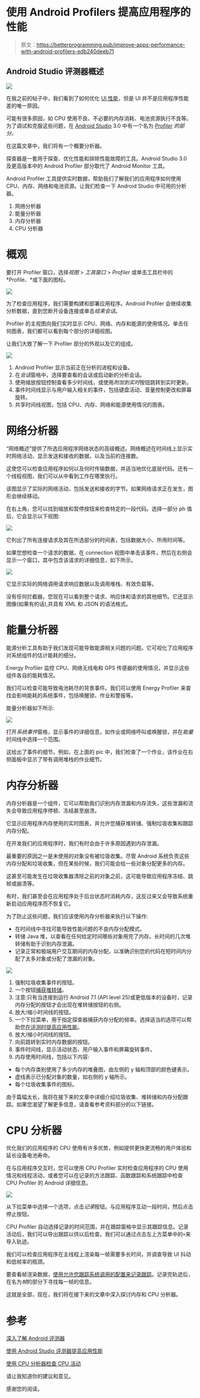 # 使用 Android Profilers 提高应用程序的性能

> 原文：<https://betterprogramming.pub/improve-apps-performance-with-android-profilers-edb240deeb71>

## Android Studio 评测器概述

![](img/05ea5c4b1d6e2db7ec4bb737f52cc2d2.png)

在我之前的帖子中，我们看到了如何优化 [UI 性能](https://medium.com/better-programming/android-ui-performance-11b57ac4af8c)，但是 UI 并不是应用程序性能差的唯一原因。

可能有很多原因，如 CPU 使用不良、不必要的内存消耗、电池资源执行不良等。为了调试和克服这些问题，在 [Android Studio](https://developer.android.com/studio) 3.0 中有一个名为 [*Profiler*](https://developer.android.com/studio/profile/android-profiler) *的部分。*

在这篇文章中，我们将有一个概要分析器。

探查器是一套用于探查、优化性能和排除性能故障的工具。Android Studio 3.0 及更高版本中的 Android Profiler 部分取代了 Android Monitor 工具。

Android Profiler 工具提供实时数据，帮助我们了解我们的应用程序如何使用 CPU、内存、网络和电池资源。让我们检查一下 Android Studio 中可用的分析器。

1.  网络分析器
2.  能量分析器
3.  内存分析器
4.  CPU 分析器

# 概观

要打开 Profiler 窗口，选择*视图* > *工具窗口* > *Profiler* 或单击工具栏中的 *Profile、*或下面的图标。

![](img/75c7a48115cc3234e826f34fce392b4d.png)

为了检查应用程序，我们需要构建和部署应用程序。Android Profiler 会继续收集分析数据，直到您断开设备连接或单击*结束会话*。

Profiler 的主视图向我们实时显示 CPU、网络、内存和能源的使用情况。单击任何图表，我们都可以看到每个部分的详细视图。

让我们大致了解一下 Profiler 部分的外观以及它的组成。

![](img/9f8f24c30f83db7543d3a634b220d7ec.png)

1.  Android Profiler 显示当前正在分析的进程和设备。
2.  在*会话*窗格中，选择要查看的会话或启动新的分析会话。
3.  使用缩放按钮控制查看多少时间线，或使用*附加到实时*按钮跳转到实时更新。
4.  事件时间线显示与用户输入相关的事件，包括键盘活动、音量控制更改和屏幕旋转。
5.  共享时间线视图，包括 CPU、内存、网络和能源使用情况的图表。

# 网络分析器

“网络概述”提供了所选应用程序网络状态的高级概述。网络概述在时间线上显示实时网络活动，显示发送和接收的数据，以及当前的连接数。

这使您可以检查应用程序如何以及何时传输数据，并适当地优化底层代码。还有一个线程视图，我们可以从中看到工作在哪里执行。

该图显示了实际的网络活动，包括发送和接收的字节。如果网络请求正在发生，图形会继续移动。

在右上角，您可以找到缩放和暂停按钮来检查特定的一段代码。选择一部分 ph 值后，它会显示以下视图:

![](img/0d38278f1fca6abbb3cf7d7894c76125.png)

它列出了所有连接请求及其在所选部分的时间表，包括数据大小、所用时间等。

如果您想检查一个请求的数据，在 connection 视图中单击该事件，然后在右侧会显示一个窗口，其中包含该请求的详细信息，如下所示。

![](img/eae84d7bcdee2bea499859adab0f5f0e.png)

它显示实际的网络调用请求响应数据以及调用堆栈、有效负载等。

没有任何拦截器，您现在可以看到整个请求、响应体和请求的其他细节。它还显示图像(如果有的话),并具有 XML 和 JSON 的语法格式。

# 能量分析器

能源分析工具有助于我们发现可能导致能源相关问题的问题。它可视化了应用程序对系统组件的估计能耗的细分。

Energy Profiler 监控 CPU、网络无线电和 GPS 传感器的使用情况，并显示这些组件各自的能耗情况。

我们可以检查可能导致电池耗尽的背景事件。我们可以使用 Energy Profiler 来查找会影响能耗的系统事件，包括唤醒锁、作业和警报等。

能量分析器如下所示:

![](img/0c97afa23110be49b0328e9fd4a981ff.png)

打开*系统事件*窗格，显示事件的详细信息，如作业或网络呼叫或唤醒锁，并在*能量*时间线中选择一个范围。

这给出了事件的细节。例如，在上面的 pic 中，我们检查了一个作业，该作业在右侧面板中显示了带有调用堆栈的作业细节。

# 内存分析器

内存分析器是一个组件，它可以帮助我们识别内存泄漏和内存流失，这些泄漏和流失会导致应用程序停顿、冻结甚至崩溃。

它显示应用程序内存使用的实时图表，并允许您捕获堆转储、强制垃圾收集和跟踪内存分配。

在开发我们的应用程序时，我们有时会由于许多原因遇到内存泄漏。

最重要的原因之一是未使用的对象没有被垃圾收集。尽管 Android 系统负责这些内存分配和垃圾收集，但在某些时候，我们可能会给一些对象分配更多的内存。

这甚至可能发生在垃圾收集器清除之前的对象之前，这可能导致应用程序冻结、跳帧或崩溃等。

有时，我们甚至会在应用程序处于后台状态时消耗内存，这反过来又会导致系统重新启动应用程序而不恢复它。

为了防止这些问题，我们应该使用内存分析器来执行以下操作:

*   在时间线中寻找可能导致性能问题的不良内存分配模式。
*   转储 Java 堆，以查看在任何给定时间哪些对象用完了内存。长时间的几次堆转储有助于识别内存泄漏。
*   记录正常和极端用户交互期间的内存分配，以准确识别您的代码在短时间内分配了太多对象或分配了泄漏的对象。

![](img/a33d434418016f823d0d032c46d4d2e1.png)

1.  强制垃圾收集事件的按钮。
2.  一个按钮[捕获堆转储](https://developer.android.com/studio/profile/memory-profiler.html#capture-heap-dump)。
3.  注意:只有当连接到运行 Android 7.1 (API level 25)或更低版本的设备时，记录内存分配的按钮才会出现在堆转储按钮的右侧。
4.  放大/缩小时间线的按钮。
5.  一个下拉菜单，用于指定探查器捕获内存分配的频率。选择适当的选项可以帮助您[在评测时提高应用性能](https://developer.android.com/studio/profile/memory-profiler.html#performance)。
6.  放大/缩小时间线的按钮。
7.  向前跳转到实时内存数据的按钮。
8.  事件时间线，显示活动状态、用户输入事件和屏幕旋转事件。
9.  内存使用时间线，包括以下内容:

*   每个内存类别使用了多少内存的堆叠图，由左侧的 y 轴和顶部的颜色键表示。
*   虚线表示已分配对象的数量，如右侧的 y 轴所示。
*   每个垃圾收集事件的图标。

由于篇幅太长，我将在接下来的文章中详细介绍垃圾收集、堆转储和内存分配跟踪。如果您渴望了解更多信息，请查看参考资料部分的以下链接。

# CPU 分析器

优化我们的应用程序的 CPU 使用有许多优势，例如提供更快更流畅的用户体验和延长设备电池寿命。

在与应用程序交互时，您可以使用 CPU Profiler 实时检查应用程序的 CPU 使用情况和线程活动，或者您可以在记录的方法跟踪、函数跟踪和系统跟踪中检查 CPU Profiler 的 Android 详细信息。

![](img/356210f53e1dd6262cda3a8911e9c5a1.png)

从下拉菜单中选择一个选项，点击*记录*按钮。与应用程序互动一段时间，然后点击停止按钮。

CPU Profiler 自动选择记录的时间范围，并在跟踪窗格中显示其跟踪信息。记录活动后，我们可以导出跟踪以供以后检查。我们可以通过点击左上方菜单中的`+`来导入轨迹。

我们可以检查应用程序在主线程上渲染每一帧需要多长时间，并调查导致 UI 抖动和低帧率的瓶颈。

要查看帧渲染数据，[使用允许您跟踪系统调用的配置来记录跟踪](https://developer.android.com/studio/profile/cpu-profiler#method_traces)。记录完轨迹后，在名为*帧*的部分下寻找每一帧的信息。

这就是全部，现在，我们将在接下来的文章中深入探讨内存和 CPU 分析器。

# 参考

[深入了解 Android 评测器](https://www.youtube.com/watch?v=LGVbpobV-Yg)

[使用 Android Studio 评测器提高应用性能](https://www.youtube.com/watch?v=O5V9ZSL0BsM)

[使用 CPU 分析器检查 CPU 活动](https://developer.android.com/studio/profile/cpu-profiler.html)

请让我知道你的建议和意见。

感谢您的阅读。